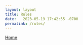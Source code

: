 ```yaml
---
layout: layout
title: Rules
date:   2023-05-19 17:42:55 -0700
permalink: /rules/
---
```


[Home](/)

